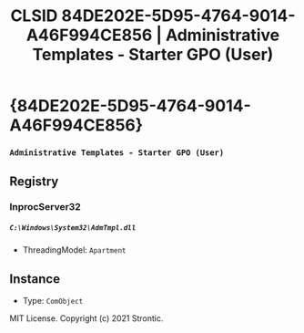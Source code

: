 ﻿---
title: "CLSID 84DE202E-5D95-4764-9014-A46F994CE856 | Administrative Templates - Starter GPO (User)"
excerpt: What is COM-Object CLSID 84DE202E-5D95-4764-9014-A46F994CE856?
---

# {84DE202E-5D95-4764-9014-A46F994CE856}

### `Administrative Templates - Starter GPO (User)`

## Registry


### InprocServer32

##### `C:\Windows\System32\AdmTmpl.dll`
* ThreadingModel: `Apartment`

## Instance

* Type: `ComObject`

MIT License. Copyright (c) 2021 Strontic.


